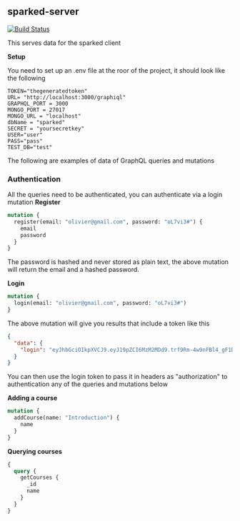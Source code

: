## sparked-server

[![Build Status](https://travis-ci.com/SparkEdUAB/sparked-server.svg?branch=master)](https://travis-ci.com/SparkEdUAB/sparked-server)

This serves data for the sparked client

**Setup**

You need to set up an .env file at the roor of the project, it should look like the following

```
TOKEN="thegeneratedtoken"
URL= "http://localhost:3000/graphiql"
GRAPHQL_PORT = 3000
MONGO_PORT = 27017
MONGO_URL = "localhost"
dbName = "sparked"
SECRET = "yoursecretkey"
USER="user"
PASS="pass"
TEST_DB="test"
```

The following are examples of data of GraphQL queries and mutations

### Authentication

All the queries need to be authenticated, you can authenticate via a login mutation
**Register**

```graphql
mutation {
  register(email: "olivier@gmail.com", password: "oL7vi3#") {
    email
    password
  }
}
```

The password is hashed and never stored as plain text, the above mutation will return the email and a hashed password.

**Login**

```graphql
mutation {
  login(email: "olivier@gmail.com", password: "oL7vi3#")
}
```

The above mutation will give you results that include a token like this

```json
{
  "data": {
    "login": "eyJhbGciOIkpXVCJ9.eyJ19pZCI6MzM2MDd9.trf9Rm-4w9nFBl4_gF1DfSTH2__xo"
  }
}
```

You can then use the login token to pass it in headers as "authorization" to authentication any of the queries and mutations below

**Adding a course**

```graphql
mutation {
  addCourse(name: "Introduction") {
    name
  }
}
```

**Querying courses**

```graphql
{
  query {
    getCourses {
      _id
      name
    }
  }
}
```
